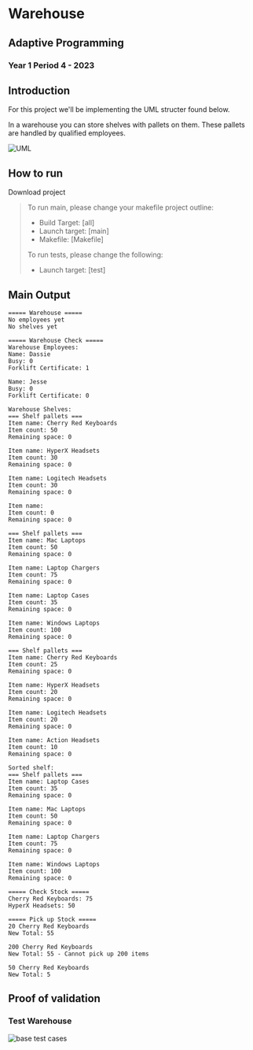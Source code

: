 # Warehouse
## Adaptive Programming
### Year 1 Period 4 - 2023

## Introduction
For this project we'll be implementing the UML structer found below. 

In a warehouse you can store shelves with pallets on them. These pallets are handled by qualified employees. 

![UML](https://i.imgur.com/gwHqOQV.png)

## How to run
Download project
> To run main, please change your makefile project outline:
> - Build Target: [all]
> - Launch target: [main]
> - Makefile: [Makefile]
>
> To run tests, please change the following:
> - Launch target: [test]

## Main Output
````
===== Warehouse =====
No employees yet 
No shelves yet 

===== Warehouse Check =====
Warehouse Employees: 
Name: Dassie
Busy: 0
Forklift Certificate: 1

Name: Jesse
Busy: 0
Forklift Certificate: 0

Warehouse Shelves: 
=== Shelf pallets === 
Item name: Cherry Red Keyboards
Item count: 50
Remaining space: 0

Item name: HyperX Headsets
Item count: 30
Remaining space: 0

Item name: Logitech Headsets
Item count: 30
Remaining space: 0

Item name: 
Item count: 0
Remaining space: 0

=== Shelf pallets === 
Item name: Mac Laptops
Item count: 50
Remaining space: 0

Item name: Laptop Chargers
Item count: 75
Remaining space: 0

Item name: Laptop Cases
Item count: 35
Remaining space: 0

Item name: Windows Laptops
Item count: 100
Remaining space: 0

=== Shelf pallets === 
Item name: Cherry Red Keyboards
Item count: 25
Remaining space: 0

Item name: HyperX Headsets
Item count: 20
Remaining space: 0

Item name: Logitech Headsets
Item count: 20
Remaining space: 0

Item name: Action Headsets
Item count: 10
Remaining space: 0

Sorted shelf:
=== Shelf pallets === 
Item name: Laptop Cases
Item count: 35
Remaining space: 0

Item name: Mac Laptops
Item count: 50
Remaining space: 0

Item name: Laptop Chargers
Item count: 75
Remaining space: 0

Item name: Windows Laptops
Item count: 100
Remaining space: 0

===== Check Stock =====
Cherry Red Keyboards: 75
HyperX Headsets: 50

===== Pick up Stock =====
20 Cherry Red Keyboards 
New Total: 55

200 Cherry Red Keyboards 
New Total: 55 - Cannot pick up 200 items

50 Cherry Red Keyboards 
New Total: 5
````

## Proof of validation
### Test Warehouse
![base test cases](https://i.imgur.com/BIlBIxC.png)
